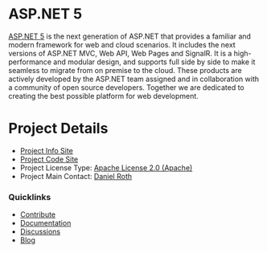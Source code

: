 # ASP.NET 5

[ASP.NET 5](http://www.asp.net/vnext) is the next generation of ASP.NET that provides a familiar and modern framework for web and cloud scenarios. It includes the next versions of ASP.NET MVC, Web API, Web Pages and SignalR. It is a high-performance and modular design, and supports full side by side to make it seamless to migrate from on premise to the cloud. These products are actively developed by the ASP.NET team assigned and in collaboration with a community of open source developers. Together we are dedicated to creating the best possible platform for web development.

# Project Details

* [Project Info Site](http://www.asp.net/vnext)
* [Project Code Site](https://github.com/aspnet/home)
* Project License Type: [Apache License 2.0 (Apache)](https://github.com/aspnet/Home/blob/master/LICENSE.txt)
* Project Main Contact: [Daniel Roth](http://www.codeplex.com/site/users/view/danroth27)

### Quicklinks

* [Contribute](https://github.com/aspnet/Home/blob/master/CONTRIBUTING.md)
* [Documentation](https://github.com/aspnet/Home/wiki)
* [Discussions](https://github.com/aspnet/Home/issues)
* [Blog](http://blogs.msdn.com/b/webdev/)
